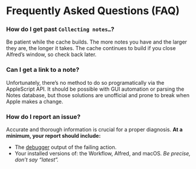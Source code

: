 # Frequently Asked Questions (FAQ)

### How do I get past `Collecting notes…`?

Be patient while the cache builds. The more notes you have and the larger they are, the longer it takes. The cache continues to build if you close Alfred’s window, so check back later.

### Can I get a link to a note?

Unfortunately, there’s no method to do so programatically via the AppleScript API. It should be possible with GUI automation or parsing the Notes database, but those solutions are unofficial and prone to break when Apple makes a change.

### How do I report an issue?

Accurate and thorough information is crucial for a proper diagnosis. **At a minimum, your report should include:**

* The [debugger](https://www.alfredapp.com/help/workflows/advanced/debugger/) output of the failing action.
* Your installed versions of: the Workflow, Alfred, and macOS. *Be precise, don’t say “latest”.*
